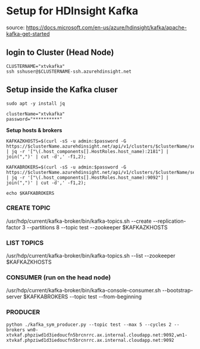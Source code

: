 # Setup for HDInsight Kafka

source: https://docs.microsoft.com/en-us/azure/hdinsight/kafka/apache-kafka-get-started


## login to Cluster (Head Node)
```
CLUSTERNAME="xtvkafka"
ssh sshuser@$CLUSTERNAME-ssh.azurehdinsight.net
```

## Setup inside the Kafka cluser
```
sudo apt -y install jq

clusterName="xtvkafka"
password="**********"
```

**Setup hosts & brokers**
```
KAFKAZKHOSTS=$(curl -sS -u admin:$password -G https://$clusterName.azurehdinsight.net/api/v1/clusters/$clusterName/services/ZOOKEEPER/components/ZOOKEEPER_SERVER | jq -r '["\(.host_components[].HostRoles.host_name):2181"] | join(",")' | cut -d',' -f1,2);

KAFKABROKERS=$(curl -sS -u admin:$password -G https://$clusterName.azurehdinsight.net/api/v1/clusters/$clusterName/services/KAFKA/components/KAFKA_BROKER | jq -r '["\(.host_components[].HostRoles.host_name):9092"] | join(",")' | cut -d',' -f1,2);

echo $KAFKABROKERS
```

### CREATE TOPIC
/usr/hdp/current/kafka-broker/bin/kafka-topics.sh --create --replication-factor 3 --partitions 8 --topic test --zookeeper $KAFKAZKHOSTS

### LIST TOPICS
/usr/hdp/current/kafka-broker/bin/kafka-topics.sh --list --zookeeper $KAFKAZKHOSTS


### CONSUMER (run on the head node)
/usr/hdp/current/kafka-broker/bin/kafka-console-consumer.sh --bootstrap-server $KAFKABROKERS --topic test --from-beginning


### PRODUCER
```
python ./kafka_sym_producer.py --topic test --max 5 --cycles 2 --brokers wn0-xtvkaf.phpziwd1d3iedoucfn5brcnrrc.ax.internal.cloudapp.net:9092,wn1-xtvkaf.phpziwd1d3iedoucfn5brcnrrc.ax.internal.cloudapp.net:9092
```
